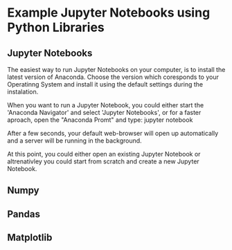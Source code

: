 # Example Jupyter Notebooks using Python Libraries

## Jupyter Notebooks

The easiest way to run Jupyter Notebooks on your computer, is to install the latest version of Anaconda. Choose the version which coresponds to your Operatinng System and install it using the default settings during the instalation.

When you want to run a Jupyter Notebook, you could either start the 'Anaconda Navigator' and select 'Jupyter Notebooks', or for a faster aproach, open the "Anaconda Promt" and type: jupyter notebook

After a few seconds, your default web-browser will open up automatically and a server will be running in the background.

At this point, you could either open an existing Jupyter Notebook or altrenativley you could start from scratch and create a new Jupyter Notebook.

## Numpy

## Pandas

## Matplotlib

